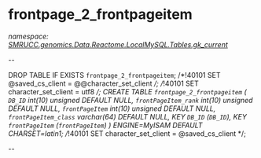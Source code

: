 ﻿# frontpage_2_frontpageitem
_namespace: [SMRUCC.genomics.Data.Reactome.LocalMySQL.Tables.gk_current](./index.md)_

--
 
 DROP TABLE IF EXISTS `frontpage_2_frontpageitem`;
 /*!40101 SET @saved_cs_client = @@character_set_client */;
 /*!40101 SET character_set_client = utf8 */;
 CREATE TABLE `frontpage_2_frontpageitem` (
 `DB_ID` int(10) unsigned DEFAULT NULL,
 `frontPageItem_rank` int(10) unsigned DEFAULT NULL,
 `frontPageItem` int(10) unsigned DEFAULT NULL,
 `frontPageItem_class` varchar(64) DEFAULT NULL,
 KEY `DB_ID` (`DB_ID`),
 KEY `frontPageItem` (`frontPageItem`)
 ) ENGINE=MyISAM DEFAULT CHARSET=latin1;
 /*!40101 SET character_set_client = @saved_cs_client */;
 
 --




